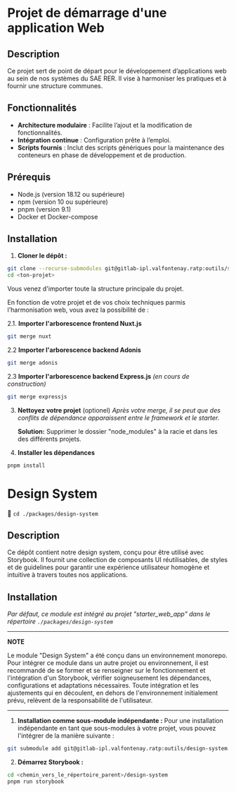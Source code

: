 # Projet de démarrage d'une application Web

## Description

Ce projet sert de point de départ pour le développement d’applications web au sein de nos systèmes du SAE RER. Il vise à harmoniser les pratiques et à fournir une structure communes.

## Fonctionnalités

- **Architecture modulaire** : Facilite l’ajout et la modification de fonctionnalités.
- **Intégration continue** : Configuration prête à l’emploi.
- **Scripts fournis** : Inclut des scripts génériques pour la maintenance des conteneurs en phase de développement et de production.

## Prérequis

- Node.js (version 18.12 ou supérieure)
- npm (version 10 ou supérieure)
- pnpm (version 9.1)
- Docker et Docker-compose

## Installation

1. **Cloner le dépôt :**

```bash
git clone --recurse-submodules git@gitlab-ipl.valfontenay.ratp:outils/starter_web_app.git <ton-projet>
cd <ton-projet>
```

Vous venez d'importer toute la structure principale du projet.

En fonction de votre projet et de vos choix techniques parmis l'harmonisation web, vous avez la possibilité de :

2.1. **Importer l'arborescence frontend Nuxt.js**

```bash
git merge nuxt
```

2.2 **Importer l'arborescence backend Adonis**

```bash
git merge adonis
```

2.3 **Importer l'arborescence backend Express.js** _(en cours de construction)_

```bash
git merge expressjs
```

3. **Nettoyez votre projet** (optionel)
   _Après votre merge, il se peut que des conflits de dépendance apparaissent entre le framework et le starter._

   **Solution:** Supprimer le dossier "node_modules" à la racie et dans les des différents projets.
   <br>

4. **Installer les dépendances**

```bash
pnpm install
```

# Design System

🔗 `cd ./packages/design-system`

## Description

Ce dépôt contient notre design system, conçu pour être utilisé avec Storybook. Il fournit une collection de composants UI réutilisables, de styles et de guidelines pour garantir une expérience utilisateur homogène et intuitive à travers toutes nos applications.

## Installation

_Par défaut, ce module est intégré au projet "starter_web_app" dans le répertoire `./packages/design-system`_

---

**NOTE**

Le module "Design System" a été conçu dans un environnement monorepo. Pour intégrer ce module dans un autre projet ou environnement, il est recommandé de se former et se renseigner sur le fonctionnement et l'intégration d'un Storybook, vérifier soigneusement les dépendances, configurations et adaptations nécessaires. Toute intégration et les ajustements qui en découlent, en dehors de l'environnement initialement prévu, relèvent de la responsabilité de l'utilisateur.

---

1. **Installation comme sous-module indépendante :**
   Pour une installation indépendante en tant que sous-modules à votre projet, vous pouvez l'intégrer de la manière suivante :

```bash
git submodule add git@gitlab-ipl.valfontenay.ratp:outils/design-system.git <chemin_souhaité>
```

2. **Démarrez Storybook :**

```bash
cd <chemin_vers_le_répertoire_parent>/design-system
pnpm run storybook
```
